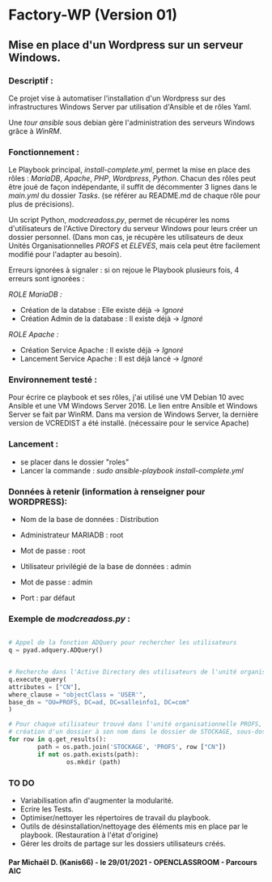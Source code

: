 # Factory-WP (Version 01)

## Mise en place d'un Wordpress sur un serveur Windows.



### Descriptif :

Ce projet vise à automatiser l'installation d'un Wordpress sur des infrastructures Windows Server par utilisation d'Ansible et de rôles Yaml.

Une *tour ansible* sous debian gère l'administration des serveurs Windows grâce à *WinRM*.



### Fonctionnement :

Le Playbook principal, *install-complete.yml*, permet la mise en place des rôles : *MariaDB*, *Apache*, *PHP*, *Wordpress*, *Python*.
Chacun des rôles peut être joué de façon indépendante, il suffit de décommenter 3 lignes dans le *main.yml* du dossier *Tasks*.
(se référer au README.md de chaque rôle pour plus de précisions).

Un script Python, *modcreadoss.py*, permet de récupérer les noms d'utilisateurs de l'Active Directory du serveur Windows pour leurs créer un dossier personnel.
(Dans mon cas, je récupère les utilisateurs de deux Unités Organisationnelles *PROFS* et *ELEVES*, mais cela peut être facilement modifié pour l'adapter au besoin).

Erreurs ignorées à signaler : si on rejoue le Playbook plusieurs fois, 4 erreurs sont ignorées :

_ROLE MariaDB :_
* Création de la databse : Elle existe déjà -> *Ignoré*
* Création Admin de la database : Il existe déjà -> *Ignoré*

_ROLE Apache :_
* Création Service Apache : Il existe déjà -> *Ignoré*
* Lancement Service Apache : Il est déjà lancé -> *Ignoré*



### Environnement testé :
Pour écrire ce playbook et ses rôles, j'ai utilisé une VM Debian 10 avec Ansible et une VM Windows Server 2016.
Le lien entre Ansible et Windows Server se fait par WinRM.
Dans ma version de Windows Server, la dernière version de VCREDIST a été installé. (nécessaire pour le service Apache)



### Lancement :

- se placer dans le dossier "roles"
- Lancer la commande :
	*sudo ansible-playbook install-complete.yml*


### Données à retenir (information à renseigner pour WORDPRESS):
- Nom de la base de données : Distribution

- Administrateur MARIADB : root
- Mot de passe : root

- Utilisateur privilégié de la base de données : admin
- Mot de passe : admin

- Port : par défaut



### Exemple de *modcreadoss.py* : 

```Python

# Appel de la fonction ADQuery pour rechercher les utilisateurs
q = pyad.adquery.ADQuery()


# Recherche dans l'Active Directory des utilisateurs de l'unité organisationnelle PROFS
q.execute_query(
attributes = ["CN"],
where_clause = "objectClass = 'USER'",
base_dn = "OU=PROFS, DC=ad, DC=salleinfo1, DC=com"
)

# Pour chaque utilisateur trouvé dans l'unité organisationnelle PROFS,
# création d'un dossier à son nom dans le dossier de STOCKAGE, sous-dossier PROFS 
for row in q.get_results():
        path = os.path.join('STOCKAGE', 'PROFS', row ["CN"])
        if not os.path.exists(path):
                os.mkdir (path)

```



### TO DO

- Variabilisation afin d'augmenter la modularité.
- Ecrire les Tests.
- Optimiser/nettoyer les répertoires de travail du playbook.
- Outils de désinstallation/nettoyage des éléments mis en place par le playbook. (Restauration à l'état d'origine)
- Gérer les droits de partage sur les dossiers utilisateurs créés.



#### Par Michaël D. (Kanis66) - le 29/01/2021 - OPENCLASSROOM - Parcours AIC